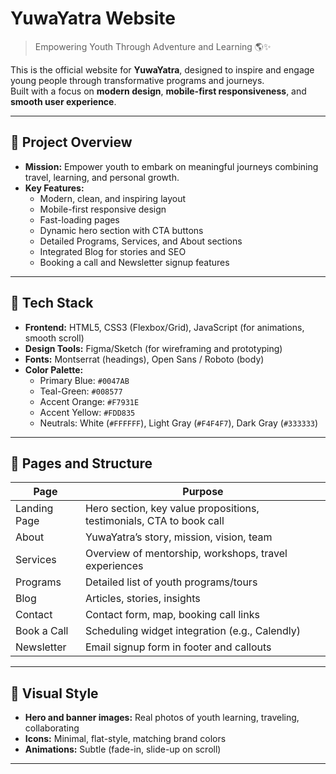 # YuwaYatra Website

> Empowering Youth Through Adventure and Learning 🌎✨

This is the official website for **YuwaYatra**, designed to inspire and engage young people through transformative programs and journeys.  
Built with a focus on **modern design**, **mobile-first responsiveness**, and **smooth user experience**.

---

## 🚀 Project Overview

- **Mission:** Empower youth to embark on meaningful journeys combining travel, learning, and personal growth.
- **Key Features:**
  - Modern, clean, and inspiring layout
  - Mobile-first responsive design
  - Fast-loading pages
  - Dynamic hero section with CTA buttons
  - Detailed Programs, Services, and About sections
  - Integrated Blog for stories and SEO
  - Booking a call and Newsletter signup features

---

## 🎨 Tech Stack

- **Frontend:** HTML5, CSS3 (Flexbox/Grid), JavaScript (for animations, smooth scroll)
- **Design Tools:** Figma/Sketch (for wireframing and prototyping)
- **Fonts:** Montserrat (headings), Open Sans / Roboto (body)
- **Color Palette:**
  - Primary Blue: `#0047AB`
  - Teal-Green: `#008577`
  - Accent Orange: `#F7931E`
  - Accent Yellow: `#FDD835`
  - Neutrals: White (`#FFFFFF`), Light Gray (`#F4F4F7`), Dark Gray (`#333333`)

---

## 📑 Pages and Structure

| Page          | Purpose                                                              |
| ------------- | -------------------------------------------------------------------- |
| Landing Page  | Hero section, key value propositions, testimonials, CTA to book call |
| About         | YuwaYatra’s story, mission, vision, team                             |
| Services      | Overview of mentorship, workshops, travel experiences                |
| Programs      | Detailed list of youth programs/tours                                |
| Blog          | Articles, stories, insights                                          |
| Contact       | Contact form, map, booking call links                                |
| Book a Call   | Scheduling widget integration (e.g., Calendly)                       |
| Newsletter    | Email signup form in footer and callouts                             |

---

## 📸 Visual Style

- **Hero and banner images:** Real photos of youth learning, traveling, collaborating
- **Icons:** Minimal, flat-style, matching brand colors
- **Animations:** Subtle (fade-in, slide-up on scroll)

---


